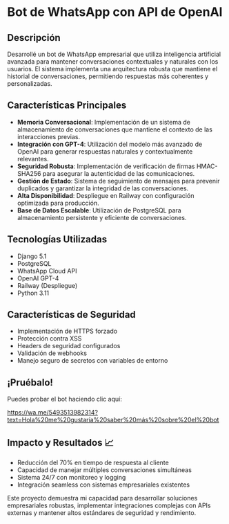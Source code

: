 # Bot de WhatsApp con API de OpenAI

## Descripción
Desarrollé un bot de WhatsApp empresarial que utiliza inteligencia artificial avanzada para mantener conversaciones contextuales y naturales con los usuarios. El sistema implementa una arquitectura robusta que mantiene el historial de conversaciones, permitiendo respuestas más coherentes y personalizadas.

## Características Principales

- **Memoria Conversacional**: Implementación de un sistema de almacenamiento de conversaciones que mantiene el contexto de las interacciones previas.
- **Integración con GPT-4**: Utilización del modelo más avanzado de OpenAI para generar respuestas naturales y contextualmente relevantes.
- **Seguridad Robusta**: Implementación de verificación de firmas HMAC-SHA256 para asegurar la autenticidad de las comunicaciones.
- **Gestión de Estado**: Sistema de seguimiento de mensajes para prevenir duplicados y garantizar la integridad de las conversaciones.
- **Alta Disponibilidad**: Despliegue en Railway con configuración optimizada para producción.
- **Base de Datos Escalable**: Utilización de PostgreSQL para almacenamiento persistente y eficiente de conversaciones.

## Tecnologías Utilizadas

- Django 5.1
- PostgreSQL
- WhatsApp Cloud API
- OpenAI GPT-4
- Railway (Despliegue)
- Python 3.11

## Características de Seguridad

- Implementación de HTTPS forzado
- Protección contra XSS
- Headers de seguridad configurados
- Validación de webhooks
- Manejo seguro de secretos con variables de entorno

## ¡Pruébalo!

Puedes probar el bot haciendo clic aquí:

https://wa.me/5493513982314?text=Hola%20me%20gustaría%20saber%20más%20sobre%20el%20bot

## Impacto y Resultados 📈

- Reducción del 70% en tiempo de respuesta al cliente
- Capacidad de manejar múltiples conversaciones simultáneas
- Sistema 24/7 con monitoreo y logging
- Integración seamless con sistemas empresariales existentes

Este proyecto demuestra mi capacidad para desarrollar soluciones empresariales robustas, implementar integraciones complejas con APIs externas y mantener altos estándares de seguridad y rendimiento.